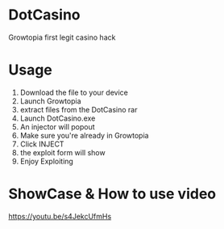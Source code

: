 # DotCasino
Growtopia first legit casino hack
# Usage
1) Download the file to your device
2) Launch Growtopia
3) extract files from the DotCasino rar
4) Launch DotCasino.exe
5) An injector will popout
6) Make sure you're already in Growtopia
7) Click INJECT
8) the exploit form will show
9) Enjoy Exploiting
# ShowCase & How to use video
https://youtu.be/s4JekcUfmHs
